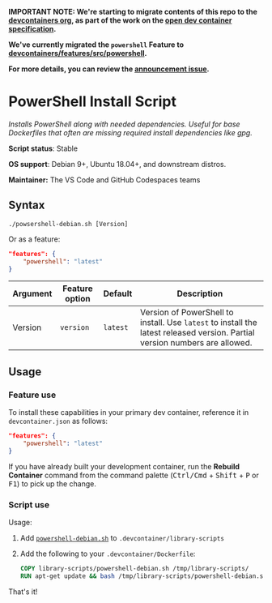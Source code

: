 **IMPORTANT NOTE: We're starting to migrate contents of this repo to the
[devcontainers org](https://github.com/devcontainers), as part of the work on
the [open dev container specification](https://containers.dev).**

**We've currently migrated the `powershell` Feature to
[devcontainers/features/src/powershell](https://github.com/devcontainers/features/tree/main/src/powershell).**

**For more details, you can review the
[announcement issue](https://github.com/microsoft/vscode-dev-containers/issues/1589).**

# PowerShell Install Script

_Installs PowerShell along with needed dependencies. Useful for base Dockerfiles
that often are missing required install dependencies like gpg._

**Script status**: Stable

**OS support**: Debian 9+, Ubuntu 18.04+, and downstream distros.

**Maintainer:** The VS Code and GitHub Codespaces teams

## Syntax

```text
./powsershell-debian.sh [Version]
```

Or as a feature:

```json
"features": {
    "powershell": "latest"
}
```

| Argument | Feature option | Default  | Description                                                                                                                 |
| -------- | -------------- | -------- | --------------------------------------------------------------------------------------------------------------------------- |
| Version  | `version`      | `latest` | Version of PowerShell to install. Use `latest` to install the latest released version. Partial version numbers are allowed. |

## Usage

### Feature use

To install these capabilities in your primary dev container, reference it in
`devcontainer.json` as follows:

```json
"features": {
    "powershell": "latest"
}
```

If you have already built your development container, run the **Rebuild
Container** command from the command palette (<kbd>Ctrl/Cmd</kbd> +
<kbd>Shift</kbd> + <kbd>P</kbd> or <kbd>F1</kbd>) to pick up the change.

### Script use

Usage:

1. Add [`powershell-debian.sh`](../powershell-debian.sh) to
   `.devcontainer/library-scripts`

2. Add the following to your `.devcontainer/Dockerfile`:

    ```Dockerfile
    COPY library-scripts/powershell-debian.sh /tmp/library-scripts/
    RUN apt-get update && bash /tmp/library-scripts/powershell-debian.sh
    ```

That's it!
